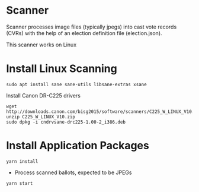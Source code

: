 Scanner
=======

Scanner processes image files (typically jpegs) into cast vote records
(CVRs) with the help of an election definition file (election.json).

This scanner works on Linux

# Install Linux Scanning

```
sudo apt install sane sane-utils libsane-extras xsane
```

Install Canon DR-C225 drivers

```
wget http://downloads.canon.com/bisg2015/software/scanners/C225_W_LINUX_V10.zip
unzip C225_W_LINUX_V10.zip
sudo dpkg -i cndrvsane-drc225-1.00-2_i386.deb
```

# Install Application Packages

```
yarn install
```

* Process scanned ballots, expected to be JPEGs

```
yarn start
```


